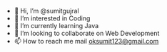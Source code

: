 - 👋 Hi, I’m @sumitgujral
- 👀 I’m interested in Coding
- 🌱 I’m currently learning Java
- 💞️ I’m looking to collaborate on Web Development
- 📫 How to reach me mail oksumit123@gmail.com

<!---
sumitgujral/sumitgujral is a ✨ special ✨ repository because its `README.md` (this file) appears on your GitHub profile.
You can click the Preview link to take a look at your changes.
--->
